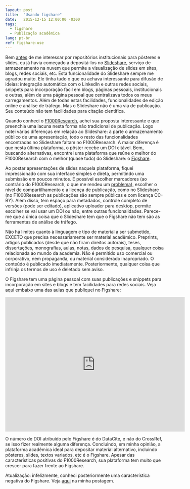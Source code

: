 ```yaml
---
layout: post
title:  "Usando figshare"
date:   2015-12-15 12:00:00 -0300
tags:
  - figshare
  - Publicação acadêmica
lang: pt-br
ref: figshare-use
---
```

Bem [antes](../../../2013/09/29/gliomas-em-criancas-aula-de-atualizacao.html) de me interessar por repositórios institucionais para pôsteres e slides, eu já havia começado a depositá-los no [Slideshare](https://pt.slideshare.net/?ss), serviço de armazenamento na nuvem que permite a visualização de slides em sites, blogs, redes sociais, etc. <!--more-->
Esta funcionalidade do Slideshare sempre me agradou muito. Ele tinha tudo o que eu achava interessante para difusão de ideias: integração automática com o LinkedIn e outras redes sociais, snippets para incorporação fácil em blogs, páginas pessoais, institucionais e outras, além de uma página pessoal que centralizava todos os meus carregamentos. Além de todas estas facilidades, funcionalidades de edição online e análise de tráfego. Mas o Slideshare não é uma via de publicação. Seu conteúdo não tem facilidades para citação científica.

Quando conheci o [F1000Research](https://f1000research.com/), achei sua proposta interessante e que preenchia uma lacuna nesta forma não tradicional de publicação. Logo notei várias diferenças em relação ao Slideshare: à parte o armazenamento público de uma apresentação, todo o resto das funcionalidades encontradas no Slideshare faltam no F1000Research. A maior diferença é que nesta última plataforma, o pôster recebe um DOI citável. Bem, buscando alternativas, encontrei uma plataforma que reúne o melhor do F1000Research com o melhor (quase tudo) do Slideshare: o [Figshare](https://figshare.com/).

Ao postar apresentações de slides naquela plataforma, fiquei impressionado com sua interface simples e direta, permitindo uma submissão em poucos minutos. É possível escolher marcadores (ao contrário do F1000Research, o que me rendeu um [problema](../13/Minha-experiencia-com-f1000research.html)), escolher o nível de compartilhamento e a licença de publicação, como no Slideshare (no F1000Research as publicações são sempre públicas e com licença CC-BY). Além disso, tem espaço para metadados, controle completo de versões (pode ser editado), aplicativo uploader para desktop, permite escolher se vai usar um DOI ou não, entre outras funcionalidades. Parece-me que a única coisa que o Slideshare tem que o Figshare não tem são as ferramentas de análise de tráfego.

Não há limites quanto à linguagem e tipo de material a ser submetido, EXCETO que precisa necessariamente ser material acadêmico. Preprints, artigos publicados (desde que não firam direitos autorais), teses, dissertações, monografias, aulas, notas, dados de pesquisa, qualquer coisa relacionada ao mundo da academia. Não é permitido uso comercial ou corporativo, nem propaganda, ou material considerado inapropriado. O conteúdo é publicado imediatamente. Posteriormente, qualquer coisa que infrinja os termos de uso é deletado sem aviso.

O Figshare tem uma página pessoal com suas publicações e snippets para incorporação em sites e blogs e tem facilidades para redes sociais. Veja aqui embaixo uma das aulas que publiquei no Figshare:

<iframe frameborder="0" height="426" src="https://widgets.figshare.com/articles/2007588/embed?show_title=1" width="568"></iframe>

O número de DOI atribuído pelo Figshare é do DataCite, e não do CrossRef, se isso fizer realmente alguma diferença. Concluindo, em minha opinião, a plataforma acadêmica ideal para depositar material alternativo, incluindo pôsteres, slides, textos variados, etc é o Figshare. Apesar das características positivas do F1000Research, sua plataforma tem muito que crescer para fazer frente ao Figshare.

Atualização: infelizmente, conheci posteriormente uma característica negativa do Figshare. Veja [aqui](../../../2016/01/02/figshare-receives-postprints-of.html) na minha postagem.
